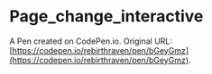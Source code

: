 # Page_change_interactive

A Pen created on CodePen.io. Original URL: [https://codepen.io/rebirthraven/pen/bGeyGmz](https://codepen.io/rebirthraven/pen/bGeyGmz).


